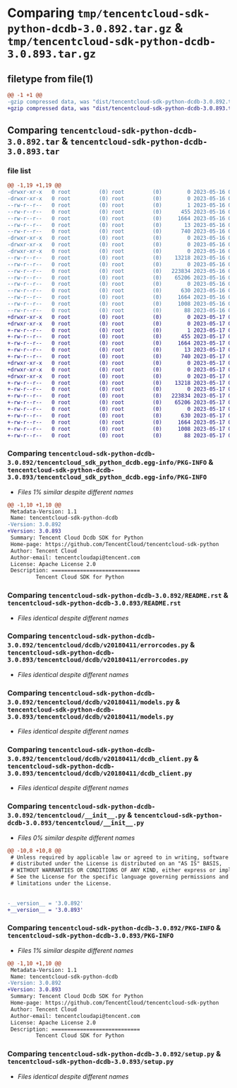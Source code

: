 # Comparing `tmp/tencentcloud-sdk-python-dcdb-3.0.892.tar.gz` & `tmp/tencentcloud-sdk-python-dcdb-3.0.893.tar.gz`

## filetype from file(1)

```diff
@@ -1 +1 @@
-gzip compressed data, was "dist/tencentcloud-sdk-python-dcdb-3.0.892.tar", last modified: Tue May 16 00:34:42 2023, max compression
+gzip compressed data, was "dist/tencentcloud-sdk-python-dcdb-3.0.893.tar", last modified: Wed May 17 03:29:21 2023, max compression
```

## Comparing `tencentcloud-sdk-python-dcdb-3.0.892.tar` & `tencentcloud-sdk-python-dcdb-3.0.893.tar`

### file list

```diff
@@ -1,19 +1,19 @@
-drwxr-xr-x   0 root         (0) root         (0)        0 2023-05-16 00:34:42.000000 tencentcloud-sdk-python-dcdb-3.0.892/
-drwxr-xr-x   0 root         (0) root         (0)        0 2023-05-16 00:34:42.000000 tencentcloud-sdk-python-dcdb-3.0.892/tencentcloud_sdk_python_dcdb.egg-info/
--rw-r--r--   0 root         (0) root         (0)        1 2023-05-16 00:34:42.000000 tencentcloud-sdk-python-dcdb-3.0.892/tencentcloud_sdk_python_dcdb.egg-info/dependency_links.txt
--rw-r--r--   0 root         (0) root         (0)      455 2023-05-16 00:34:42.000000 tencentcloud-sdk-python-dcdb-3.0.892/tencentcloud_sdk_python_dcdb.egg-info/SOURCES.txt
--rw-r--r--   0 root         (0) root         (0)     1664 2023-05-16 00:34:42.000000 tencentcloud-sdk-python-dcdb-3.0.892/tencentcloud_sdk_python_dcdb.egg-info/PKG-INFO
--rw-r--r--   0 root         (0) root         (0)       13 2023-05-16 00:34:42.000000 tencentcloud-sdk-python-dcdb-3.0.892/tencentcloud_sdk_python_dcdb.egg-info/top_level.txt
--rw-r--r--   0 root         (0) root         (0)      740 2023-05-16 00:34:41.000000 tencentcloud-sdk-python-dcdb-3.0.892/README.rst
-drwxr-xr-x   0 root         (0) root         (0)        0 2023-05-16 00:34:42.000000 tencentcloud-sdk-python-dcdb-3.0.892/tencentcloud/
-drwxr-xr-x   0 root         (0) root         (0)        0 2023-05-16 00:34:42.000000 tencentcloud-sdk-python-dcdb-3.0.892/tencentcloud/dcdb/
-drwxr-xr-x   0 root         (0) root         (0)        0 2023-05-16 00:34:42.000000 tencentcloud-sdk-python-dcdb-3.0.892/tencentcloud/dcdb/v20180411/
--rw-r--r--   0 root         (0) root         (0)    13218 2023-05-16 00:34:41.000000 tencentcloud-sdk-python-dcdb-3.0.892/tencentcloud/dcdb/v20180411/errorcodes.py
--rw-r--r--   0 root         (0) root         (0)        0 2023-05-16 00:34:41.000000 tencentcloud-sdk-python-dcdb-3.0.892/tencentcloud/dcdb/v20180411/__init__.py
--rw-r--r--   0 root         (0) root         (0)   223834 2023-05-16 00:34:41.000000 tencentcloud-sdk-python-dcdb-3.0.892/tencentcloud/dcdb/v20180411/models.py
--rw-r--r--   0 root         (0) root         (0)    65206 2023-05-16 00:34:41.000000 tencentcloud-sdk-python-dcdb-3.0.892/tencentcloud/dcdb/v20180411/dcdb_client.py
--rw-r--r--   0 root         (0) root         (0)        0 2023-05-16 00:34:42.000000 tencentcloud-sdk-python-dcdb-3.0.892/tencentcloud/dcdb/__init__.py
--rw-r--r--   0 root         (0) root         (0)      630 2023-05-16 00:34:41.000000 tencentcloud-sdk-python-dcdb-3.0.892/tencentcloud/__init__.py
--rw-r--r--   0 root         (0) root         (0)     1664 2023-05-16 00:34:42.000000 tencentcloud-sdk-python-dcdb-3.0.892/PKG-INFO
--rw-r--r--   0 root         (0) root         (0)     1008 2023-05-16 00:34:41.000000 tencentcloud-sdk-python-dcdb-3.0.892/setup.py
--rw-r--r--   0 root         (0) root         (0)       88 2023-05-16 00:34:42.000000 tencentcloud-sdk-python-dcdb-3.0.892/setup.cfg
+drwxr-xr-x   0 root         (0) root         (0)        0 2023-05-17 03:29:21.000000 tencentcloud-sdk-python-dcdb-3.0.893/
+drwxr-xr-x   0 root         (0) root         (0)        0 2023-05-17 03:29:21.000000 tencentcloud-sdk-python-dcdb-3.0.893/tencentcloud_sdk_python_dcdb.egg-info/
+-rw-r--r--   0 root         (0) root         (0)        1 2023-05-17 03:29:21.000000 tencentcloud-sdk-python-dcdb-3.0.893/tencentcloud_sdk_python_dcdb.egg-info/dependency_links.txt
+-rw-r--r--   0 root         (0) root         (0)      455 2023-05-17 03:29:21.000000 tencentcloud-sdk-python-dcdb-3.0.893/tencentcloud_sdk_python_dcdb.egg-info/SOURCES.txt
+-rw-r--r--   0 root         (0) root         (0)     1664 2023-05-17 03:29:21.000000 tencentcloud-sdk-python-dcdb-3.0.893/tencentcloud_sdk_python_dcdb.egg-info/PKG-INFO
+-rw-r--r--   0 root         (0) root         (0)       13 2023-05-17 03:29:21.000000 tencentcloud-sdk-python-dcdb-3.0.893/tencentcloud_sdk_python_dcdb.egg-info/top_level.txt
+-rw-r--r--   0 root         (0) root         (0)      740 2023-05-17 03:29:21.000000 tencentcloud-sdk-python-dcdb-3.0.893/README.rst
+drwxr-xr-x   0 root         (0) root         (0)        0 2023-05-17 03:29:21.000000 tencentcloud-sdk-python-dcdb-3.0.893/tencentcloud/
+drwxr-xr-x   0 root         (0) root         (0)        0 2023-05-17 03:29:21.000000 tencentcloud-sdk-python-dcdb-3.0.893/tencentcloud/dcdb/
+drwxr-xr-x   0 root         (0) root         (0)        0 2023-05-17 03:29:21.000000 tencentcloud-sdk-python-dcdb-3.0.893/tencentcloud/dcdb/v20180411/
+-rw-r--r--   0 root         (0) root         (0)    13218 2023-05-17 03:29:21.000000 tencentcloud-sdk-python-dcdb-3.0.893/tencentcloud/dcdb/v20180411/errorcodes.py
+-rw-r--r--   0 root         (0) root         (0)        0 2023-05-17 03:29:21.000000 tencentcloud-sdk-python-dcdb-3.0.893/tencentcloud/dcdb/v20180411/__init__.py
+-rw-r--r--   0 root         (0) root         (0)   223834 2023-05-17 03:29:21.000000 tencentcloud-sdk-python-dcdb-3.0.893/tencentcloud/dcdb/v20180411/models.py
+-rw-r--r--   0 root         (0) root         (0)    65206 2023-05-17 03:29:21.000000 tencentcloud-sdk-python-dcdb-3.0.893/tencentcloud/dcdb/v20180411/dcdb_client.py
+-rw-r--r--   0 root         (0) root         (0)        0 2023-05-17 03:29:21.000000 tencentcloud-sdk-python-dcdb-3.0.893/tencentcloud/dcdb/__init__.py
+-rw-r--r--   0 root         (0) root         (0)      630 2023-05-17 03:29:21.000000 tencentcloud-sdk-python-dcdb-3.0.893/tencentcloud/__init__.py
+-rw-r--r--   0 root         (0) root         (0)     1664 2023-05-17 03:29:21.000000 tencentcloud-sdk-python-dcdb-3.0.893/PKG-INFO
+-rw-r--r--   0 root         (0) root         (0)     1008 2023-05-17 03:29:21.000000 tencentcloud-sdk-python-dcdb-3.0.893/setup.py
+-rw-r--r--   0 root         (0) root         (0)       88 2023-05-17 03:29:21.000000 tencentcloud-sdk-python-dcdb-3.0.893/setup.cfg
```

### Comparing `tencentcloud-sdk-python-dcdb-3.0.892/tencentcloud_sdk_python_dcdb.egg-info/PKG-INFO` & `tencentcloud-sdk-python-dcdb-3.0.893/tencentcloud_sdk_python_dcdb.egg-info/PKG-INFO`

 * *Files 1% similar despite different names*

```diff
@@ -1,10 +1,10 @@
 Metadata-Version: 1.1
 Name: tencentcloud-sdk-python-dcdb
-Version: 3.0.892
+Version: 3.0.893
 Summary: Tencent Cloud Dcdb SDK for Python
 Home-page: https://github.com/TencentCloud/tencentcloud-sdk-python
 Author: Tencent Cloud
 Author-email: tencentcloudapi@tencent.com
 License: Apache License 2.0
 Description: ============================
         Tencent Cloud SDK for Python
```

### Comparing `tencentcloud-sdk-python-dcdb-3.0.892/README.rst` & `tencentcloud-sdk-python-dcdb-3.0.893/README.rst`

 * *Files identical despite different names*

### Comparing `tencentcloud-sdk-python-dcdb-3.0.892/tencentcloud/dcdb/v20180411/errorcodes.py` & `tencentcloud-sdk-python-dcdb-3.0.893/tencentcloud/dcdb/v20180411/errorcodes.py`

 * *Files identical despite different names*

### Comparing `tencentcloud-sdk-python-dcdb-3.0.892/tencentcloud/dcdb/v20180411/models.py` & `tencentcloud-sdk-python-dcdb-3.0.893/tencentcloud/dcdb/v20180411/models.py`

 * *Files identical despite different names*

### Comparing `tencentcloud-sdk-python-dcdb-3.0.892/tencentcloud/dcdb/v20180411/dcdb_client.py` & `tencentcloud-sdk-python-dcdb-3.0.893/tencentcloud/dcdb/v20180411/dcdb_client.py`

 * *Files identical despite different names*

### Comparing `tencentcloud-sdk-python-dcdb-3.0.892/tencentcloud/__init__.py` & `tencentcloud-sdk-python-dcdb-3.0.893/tencentcloud/__init__.py`

 * *Files 0% similar despite different names*

```diff
@@ -10,8 +10,8 @@
 # Unless required by applicable law or agreed to in writing, software
 # distributed under the License is distributed on an "AS IS" BASIS,
 # WITHOUT WARRANTIES OR CONDITIONS OF ANY KIND, either express or implied.
 # See the License for the specific language governing permissions and
 # limitations under the License.
 
 
-__version__ = '3.0.892'
+__version__ = '3.0.893'
```

### Comparing `tencentcloud-sdk-python-dcdb-3.0.892/PKG-INFO` & `tencentcloud-sdk-python-dcdb-3.0.893/PKG-INFO`

 * *Files 1% similar despite different names*

```diff
@@ -1,10 +1,10 @@
 Metadata-Version: 1.1
 Name: tencentcloud-sdk-python-dcdb
-Version: 3.0.892
+Version: 3.0.893
 Summary: Tencent Cloud Dcdb SDK for Python
 Home-page: https://github.com/TencentCloud/tencentcloud-sdk-python
 Author: Tencent Cloud
 Author-email: tencentcloudapi@tencent.com
 License: Apache License 2.0
 Description: ============================
         Tencent Cloud SDK for Python
```

### Comparing `tencentcloud-sdk-python-dcdb-3.0.892/setup.py` & `tencentcloud-sdk-python-dcdb-3.0.893/setup.py`

 * *Files identical despite different names*

